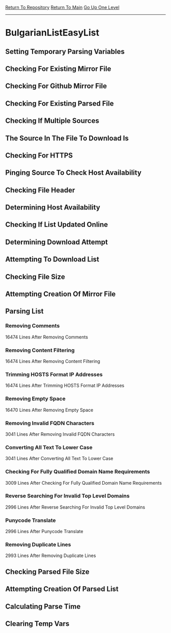 [Return To Repository](https://github.com/bast69/piholeparser/)
[Return To Main](https://github.com/bast69/piholeparser/blob/master/RecentRunLogs/Mainlog.md)
[Go Up One Level](https://github.com/bast69/piholeparser/blob/master/RecentRunLogs/TopLevelScripts/30-Processing-External-Blacklists.md)
____________________________________
# BulgarianListEasyList
## Setting Temporary Parsing Variables
## Checking For Existing Mirror File
## Checking For Github Mirror File
## Checking For Existing Parsed File
## Checking If Multiple Sources
## The Source In The File To Download Is
## Checking For HTTPS
## Pinging Source To Check Host Availability
## Checking File Header
## Determining Host Availability
## Checking If List Updated Online
## Determining Download Attempt
## Attempting To Download List
## Checking File Size
## Attempting Creation Of Mirror File
## Parsing List
### Removing Comments
16474 Lines After Removing Comments
### Removing Content Filtering
16474 Lines After Removing Content Filtering
### Trimming HOSTS Format IP Addresses
16474 Lines After Trimming HOSTS Format IP Addresses
### Removing Empty Space
16470 Lines After Removing Empty Space
### Removing Invalid FQDN Characters
3041 Lines After Removing Invalid FQDN Characters
### Converting All Text To Lower Case
3041 Lines After Converting All Text To Lower Case
### Checking For Fully Qualified Domain Name Requirements
3009 Lines After Checking For Fully Qualified Domain Name Requirements
### Reverse Searching For Invalid Top Level Domains
2996 Lines After Reverse Searching For Invalid Top Level Domains
### Punycode Translate
2996 Lines After Punycode Translate
### Removing Duplicate Lines
2993 Lines After Removing Duplicate Lines
## Checking Parsed File Size
## Attempting Creation Of Parsed List
## Calculating Parse Time
## Clearing Temp Vars
